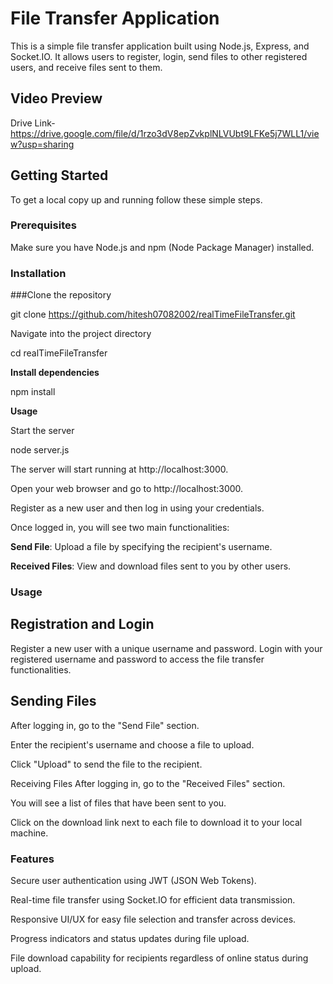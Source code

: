 # File Transfer Application

This is a simple file transfer application built using Node.js, Express, and Socket.IO. It allows users to register, login, send files to other registered users, and receive files sent to them.

## Video Preview
Drive Link- https://drive.google.com/file/d/1rzo3dV8epZvkplNLVUbt9LFKe5j7WLL1/view?usp=sharing


## Getting Started

To get a local copy up and running follow these simple steps.

### Prerequisites

Make sure you have Node.js and npm (Node Package Manager) installed.



### Installation

 ###Clone the repository
   
   git clone https://github.com/hitesh07082002/realTimeFileTransfer.git

Navigate into the project directory

cd realTimeFileTransfer


**Install dependencies**

npm install


**Usage**

Start the server

node server.js

The server will start running at http://localhost:3000.

Open your web browser and go to http://localhost:3000.

Register as a new user and then log in using your credentials.

Once logged in, you will see two main functionalities:

**Send File**: Upload a file by specifying the recipient's username.

**Received Files**: View and download files sent to you by other users.

### **Usage**

## Registration and Login
Register a new user with a unique username and password.
Login with your registered username and password to access the file transfer functionalities.

## Sending Files
After logging in, go to the "Send File" section.

Enter the recipient's username and choose a file to upload.

Click "Upload" to send the file to the recipient.

Receiving Files
After logging in, go to the "Received Files" section.

You will see a list of files that have been sent to you.

Click on the download link next to each file to download it to your local machine.

### **Features**
Secure user authentication using JWT (JSON Web Tokens).

Real-time file transfer using Socket.IO for efficient data transmission.

Responsive UI/UX for easy file selection and transfer across devices.

Progress indicators and status updates during file upload.

File download capability for recipients regardless of online status during upload.
